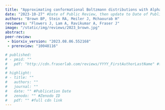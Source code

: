 ```yaml
---
title: "Approximating conformational Boltzmann distributions with AlphaFold2 predictions"
date: "2023-10-27" #Date of Public Review, then update to Date of Publication
authors: "Brown BP, Stein RA, Meiler J, Mchaourab H"
reviewers: "Flowers J, Lam A, Ravikumar A, Fraser J"
image: "/static/img/reviews/2023_brown.jpg"
abstract:
peer-review:
 - biorxiv_version: "2023.08.06.552168"
 - prereview: "10048116"

# published:
# - pmid: ""
#   pdf: "http://cdn.fraserlab.com/reviews/YYYY_FirstAuthorLastName" #full cdn link
#
# highlight:
# - title: ""
#   authors: ""
#   journal: ""
#   date: "" #Publication Date
#   zenodo: "" #Zenodo ID
#   pdf: "" #full cdn link
---
```

